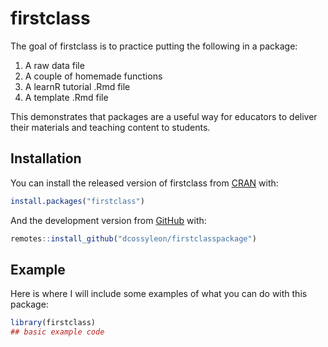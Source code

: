 
# firstclass

The goal of firstclass is to practice putting the following in a
package:

1.  A raw data file
2.  A couple of homemade functions
3.  A learnR tutorial .Rmd file
4.  A template .Rmd file

This demonstrates that packages are a useful way for educators to
deliver their materials and teaching content to students.

## Installation

You can install the released version of firstclass from
[CRAN](https://CRAN.R-project.org) with:

``` r
install.packages("firstclass")
```

And the development version from [GitHub](https://github.com/) with:

``` r
remotes::install_github("dcossyleon/firstclasspackage")
```

## Example

Here is where I will include some examples of what you can do with this
package:

``` r
library(firstclass)
## basic example code
```
